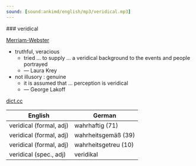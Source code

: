 ```yaml
---
sound: [sound:ankimd/english/mp3/veridical.mp3]
---
```


\### veridical

[Merriam-Webster](https://www.merriam-webster.com/dictionary/veridical)

- truthful, veracious
    - tried … to supply … a veridical background to the events and people portrayed
    - — Laura Krey
- not illusory : genuine
    - it is assumed that … perception is veridical
    - — George Lakoff

[dict.cc](https://www.dict.cc/veridical)

| English        | German       |
| -------------- | ------------ |
| veridical (formal, adj) | wahrhaftig (71) |
| veridical (formal, adj) | wahrheitsgemäß (39) |
| veridical (formal, adj) | wahrheitsgetreu (10) |
| veridical (spec., adj) | veridikal |
